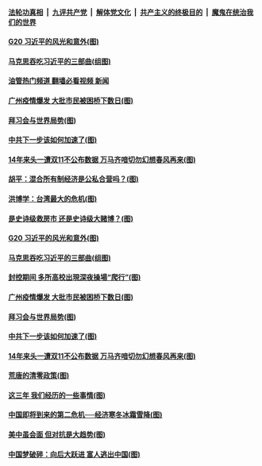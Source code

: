 ####  [法轮功真相](../../../../basic/blob/master/README.md?t=11171401) &nbsp;|&nbsp; [九评共产党](../../../../9ping.md/blob/master/README.md?t=11171401) &nbsp;|&nbsp; [解体党文化](../../../../jtdwh.md/blob/master/README.md?t=11171401)  &nbsp;|&nbsp; [共产主义的终极目的](../../../../gczydzjmd.md/blob/master/README.md?t=11171401) &nbsp;|&nbsp; [魔鬼在统治我们的世界](../../../../mgztzwmdsj.md/blob/master/README.md?t=11171401) 

#### [G20 习近平的风光和意外(图)](../pages/p4/1021887.md?t=11171401) 

#### [马克思吞吃习近平的三部曲(组图)](../pages/p4/1021342.md?t=11171401) 

#### [油管热门频道 翻墙必看视频 新闻](http://129.146.143.75:81/youtube.html?11171401)

#### [广州疫情爆发 大批市民被困桥下数日(图)](../pages/p4/1021758.md?t=11171401) 

#### [拜习会与世界局势(图)](../pages/p4/1021798.md?t=11171401) 

#### [中共下一步该如何加速了(图)](../pages/p4/1021794.md?t=11171401) 

#### [14年来头一遭双11不公布数据 万马齐喑切勿幻想春风再来(图)](../pages/p4/1021741.md?t=11171401) 

#### [胡平：混合所有制经济是公私合营吗？(图)](../pages/p4/1021893.md?t=11171401) 

#### [洪博学：台湾最大的危机(图)](../pages/p4/1021890.md?t=11171401) 

#### [是史诗级救房市 还是史诗级大赌博？(图)](../pages/p4/1021889.md?t=11171401) 

#### [G20 习近平的风光和意外(图)](../pages/p4/1021887.md?t=11171401) 

#### [马克思吞吃习近平的三部曲(组图)](../pages/p4/1021342.md?t=11171401) 


#### [封控期间 多所高校出現深夜操場“爬行”(图)](../pages/p4/1021757.md?t=11171401) 

#### [广州疫情爆发 大批市民被困桥下数日(图)](../pages/p4/1021758.md?t=11171401) 

#### [拜习会与世界局势(图)](../pages/p4/1021798.md?t=11171401) 

#### [中共下一步该如何加速了(图)](../pages/p4/1021794.md?t=11171401) 



#### [14年来头一遭双11不公布数据 万马齐喑切勿幻想春风再来(图)](../pages/p4/1021741.md?t=11171401) 

#### [荒唐的清零政策(图)](../pages/p4/1021722.md?t=11171401) 

#### [这三年 我们经历的一些事情(图)](../pages/p4/1021721.md?t=11171401) 

#### [中国即将到来的第二危机──经济寒冬冰霜雪降(图)](../pages/p4/1021720.md?t=11171401) 

#### [美中虽会面 但对抗是大趋势(图)](../pages/p4/1021719.md?t=11171401) 

#### [中国梦破碎：向后大跃进 富人逃出中国(图)](../pages/p4/1021718.md?t=11171401) 



<img src='http://gfw-breaker.win/goodnews/indexes/p4.md' width='0px' height='0px'/>
